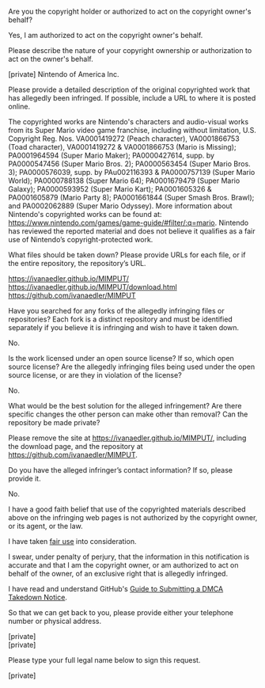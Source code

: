 Are you the copyright holder or authorized to act on the copyright owner's behalf?

Yes, I am authorized to act on the copyright owner's behalf.

Please describe the nature of your copyright ownership or authorization to act on the owner's behalf.

[private] Nintendo of America Inc.

Please provide a detailed description of the original copyrighted work that has allegedly been infringed. If possible, include a URL to where it is posted online.

The copyrighted works are Nintendo's characters and audio-visual works from its Super Mario video game franchise, including without limitation, U.S. Copyright Reg. Nos. VA0001419272 (Peach character), VA0001866753 (Toad character), VA0001419272 & VA0001866753 (Mario is Missing); PA0001964594 (Super Mario Maker); PA0000427614, supp. by PA0000547456 (Super Mario Bros. 2); PA0000563454 (Super Mario Bros. 3); PA0000576039, supp. by PAu002116393 & PA0000757139 (Super Mario World); PA0000788138 (Super Mario 64); PA0001679479 (Super Mario Galaxy); PA0000593952 (Super Mario Kart); PA0001605326 & PA0001605879 (Mario Party 8); PA0001661844 (Super Smash Bros. Brawl); and PA0002062889 (Super Mario Odyssey). More information about Nintendo's copyrighted works can be found at: https://www.nintendo.com/games/game-guide/#filter/:q=mario. Nintendo has reviewed the reported material and does not believe it qualifies as a fair use of Nintendo’s copyright-protected work.

What files should be taken down? Please provide URLs for each file, or if the entire repository, the repository’s URL.

https://ivanaedler.github.io/MIMPUT/  
https://ivanaedler.github.io/MIMPUT/download.html  
https://github.com/ivanaedler/MIMPUT

Have you searched for any forks of the allegedly infringing files or repositories? Each fork is a distinct repository and must be identified separately if you believe it is infringing and wish to have it taken down.

No.

Is the work licensed under an open source license? If so, which open source license? Are the allegedly infringing files being used under the open source license, or are they in violation of the license?

No.

What would be the best solution for the alleged infringement? Are there specific changes the other person can make other than removal? Can the repository be made private?

Please remove the site at https://ivanaedler.github.io/MIMPUT/, including the download page, and the repository at https://github.com/ivanaedler/MIMPUT.

Do you have the alleged infringer’s contact information? If so, please provide it.

No.

I have a good faith belief that use of the copyrighted materials described above on the infringing web pages is not authorized by the copyright owner, or its agent, or the law.

I have taken <a href="https://www.lumendatabase.org/topics/22">fair use</a> into consideration.

I swear, under penalty of perjury, that the information in this notification is accurate and that I am the copyright owner, or am authorized to act on behalf of the owner, of an exclusive right that is allegedly infringed.

I have read and understand GitHub's <a href="https://help.github.com/articles/guide-to-submitting-a-dmca-takedown-notice/">Guide to Submitting a DMCA Takedown Notice</a>.

So that we can get back to you, please provide either your telephone number or physical address.

[private]  
[private]

Please type your full legal name below to sign this request.

[private]
